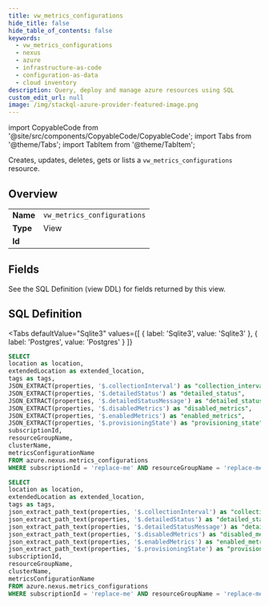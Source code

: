 ```yaml
--- 
title: vw_metrics_configurations
hide_title: false
hide_table_of_contents: false
keywords:
  - vw_metrics_configurations
  - nexus
  - azure
  - infrastructure-as-code
  - configuration-as-data
  - cloud inventory
description: Query, deploy and manage azure resources using SQL
custom_edit_url: null
image: /img/stackql-azure-provider-featured-image.png
---
```


import CopyableCode from '@site/src/components/CopyableCode/CopyableCode';
import Tabs from '@theme/Tabs';
import TabItem from '@theme/TabItem';

Creates, updates, deletes, gets or lists a <code>vw_metrics_configurations</code> resource.

## Overview
<table><tbody>
<tr><td><b>Name</b></td><td><code>vw_metrics_configurations</code></td></tr>
<tr><td><b>Type</b></td><td>View</td></tr>
<tr><td><b>Id</b></td><td><CopyableCode code="azure.nexus.vw_metrics_configurations" /></td></tr>
</tbody></table>

## Fields

See the SQL Definition (view DDL) for fields returned by this view.

## SQL Definition

<Tabs
defaultValue="Sqlite3"
values={[
{ label: 'Sqlite3', value: 'Sqlite3' },
{ label: 'Postgres', value: 'Postgres' }
]}
>
<TabItem value="Sqlite3">

```sql
SELECT
location as location,
extendedLocation as extended_location,
tags as tags,
JSON_EXTRACT(properties, '$.collectionInterval') as "collection_interval",
JSON_EXTRACT(properties, '$.detailedStatus') as "detailed_status",
JSON_EXTRACT(properties, '$.detailedStatusMessage') as "detailed_status_message",
JSON_EXTRACT(properties, '$.disabledMetrics') as "disabled_metrics",
JSON_EXTRACT(properties, '$.enabledMetrics') as "enabled_metrics",
JSON_EXTRACT(properties, '$.provisioningState') as "provisioning_state",
subscriptionId,
resourceGroupName,
clusterName,
metricsConfigurationName
FROM azure.nexus.metrics_configurations
WHERE subscriptionId = 'replace-me' AND resourceGroupName = 'replace-me' AND clusterName = 'replace-me';
```

</TabItem>
<TabItem value="Postgres">

```sql
SELECT
location as location,
extendedLocation as extended_location,
tags as tags,
json_extract_path_text(properties, '$.collectionInterval') as "collection_interval",
json_extract_path_text(properties, '$.detailedStatus') as "detailed_status",
json_extract_path_text(properties, '$.detailedStatusMessage') as "detailed_status_message",
json_extract_path_text(properties, '$.disabledMetrics') as "disabled_metrics",
json_extract_path_text(properties, '$.enabledMetrics') as "enabled_metrics",
json_extract_path_text(properties, '$.provisioningState') as "provisioning_state",
subscriptionId,
resourceGroupName,
clusterName,
metricsConfigurationName
FROM azure.nexus.metrics_configurations
WHERE subscriptionId = 'replace-me' AND resourceGroupName = 'replace-me' AND clusterName = 'replace-me';
```

</TabItem>
</Tabs>

